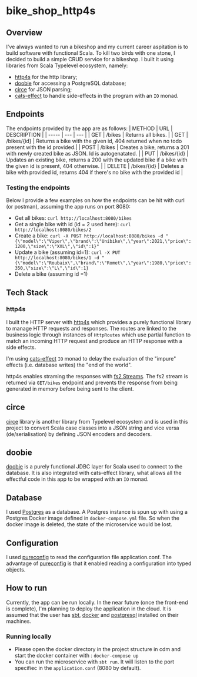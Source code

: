 # bike_shop_http4s
## Overview
I've always wanted to run a bikeshop and my current career aspitation is to build software with functional Scala.
To kill two birds with one stone, I decided to build a simple CRUD service for a bikeshop.
I built it using libraries from Scala Typelevel ecosystem, namely: 
- [http4s](https://http4s.org/) for the http library;
- [doobie](https://tpolecat.github.io/doobie/) for accessing a PostgreSQL database;
- [circe](https://circe.github.io/circe/) for JSON parsing;
- [cats-effect](https://typelevel.org/cats-effect/) to handle side-effects in the program with an ```IO``` monad.

## Endpoints
The endpoints provided by the app are as follows:
| METHOD | URL    | DESCRIPTION    |
| ----- | --- | --- |
| GET | /bikes   | Returns all bikes.   |
| GET | /bikes/{id}   | Returns a bike with the given id, 404 returned  when no todo present with the id provided.|
| POST | /bikes   | Creates a bike, returns a 201 with newly created bike as JSON. Id is autogenatated.  |
| PUT | /bikes/{id}   | Updates an existing bike, returns a 200 with the updated bike if a bike with the given id is present, 404 otherwise.   |
| DELETE | /bikes/{id}  | Deletes a bike with provided id, returns 404 if there's no bike with the provided id   |

### Testing the endpoints
Below I provide a few examples on how the endpoints can be hit with curl (or postman), assuming the app runs on port 8080:
- Get all bikes:   ```curl http://localhost:8080/bikes```
- Get a single bike with id (id = 2 used here):  ```curl http://localhost:8080/bikes/2```
- Create a bike: 
 ```curl -X POST http://localhost:8080/bikes -d "{\"model\":\"Viper\",\"brand\":\"Unibike\",\"year\":2021,\"price\":1200,\"size\":\"XXL\",\"id\":1}" ```
 - Update a bike (assuming id=1): ```curl -X PUT http://localhost:8080/bikes/1 -d "{\"model\":\"Roubaix\",\"brand\":\"Romet\",\"year\":1980,\"price\":350,\"size\":\"L\",\"id\":1}```
 - Delete a bike (assuming id =1) 

## Tech Stack
### http4s
I built the HTTP server with [http4s](https://http4s.org/) which provides a purely functional library to manage HTTP requests and responses. The routes are linked to the business logic through instances of ```HttpRoutes``` which use partial function to match an incoming HTTP request and produce an HTTP response with a side effects.

I'm using [cats-effect](https://typelevel.org/cats-effect/) ```IO``` monad to delay the evaluation of the "impure" effects (i.e. database writes) the "end of the world".

http4s enables straming the responses with [fs2 Streams](https://http4s.org/v1/docs/streaming.html). The fs2 stream is returned via ```GET/bikes``` endpoint and prevents the response from being generated in memory before being sent to the client.

## circe
[circe](https://circe.github.io/circe/) library is another library from Typelevel ecosystem and is used in this project to convert Scala case classes into a JSON string and vice versa (de/serialisation) by defining JSON encoders and decoders.

## doobie
[doobie](https://tpolecat.github.io/doobie/) is a purely functional JDBC layer for Scala used to connect to the database. It is also integrated with cats-effect library,  what allows all the effectful code in this app to be wrapped with an ```IO``` monad.

## Database
I used [Postgres](https://www.postgresql.org/) as a database. A Postgres instance is spun up with using a Postgres Docker image defined in ```docker-compose.yml``` file. So when the docker image is deleted, the state of the microservice would be lost.

## Configuration
I used [pureconfig](https://pureconfig.github.io/) to read the configuration file application.conf. The advantage of [pureconfig](https://pureconfig.github.io/) is that it enabled reading a configuration into typed objects.


## How to run
Currently, the app can be run locally. In the near future (once the front-end is complete), I'm planning to deploy the application in the cloud.
It is assumed that the user has [sbt](https://www.scala-sbt.org/), [docker](https://docs.docker.com/get-docker/) and [postgresql](https://www.postgresql.org/download/) installed on their machines.

### Running locally
- Please open the docker directory in the project structure in cdm and start the docker container with : ```docker-compose up```
- You can run the microservice with ```sbt run```. It will listen to the port specifiec in the ```application.conf``` (8080 by default).

 
